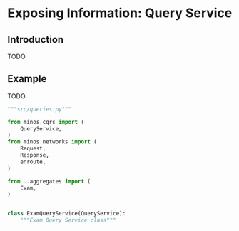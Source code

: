 # Exposing Information: Query Service

## Introduction

TODO

## Example

TODO

```python
"""src/queries.py"""

from minos.cqrs import (
    QueryService,
)
from minos.networks import (
    Request,
    Response,
    enroute,
)

from ..aggregates import (
    Exam,
)


class ExamQueryService(QueryService):
    """Exam Query Service class"""
```